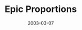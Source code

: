 ---
title: Epic Proportions
date: 2003-03-07
opening_date: 2003-03-07
closing_date: 2003-03-22
layout: productions
playbill:
Theatre: Theatre Jacksonville
venue: Harold K. Smith Playhouse
cast:
- Conspirator:
  - Andrew Diimapilis
  - Andrew Langenbach
  - Erin Silas
- Octavium/Wally: Robert Pelaia
- D.W. DeWitt: Tom Nehl
- Louise Goldman: Jennifer Knight
- Phil Bennet: Carl Baum
- Benny Bennet: Alex Margulies
- Jack Shel: Andre Dimapilis
- Extra:
  - Andrew Langenbach
  - Andrew Langenbach
  - Robert Pelaia
  - Erin Silas
- Roman General: Andre Dimapilis
- Egyptian:
  - Andre Dimapilis
  - Andrew Langenbach
  - Robert Pelaia
- Egyptian Dancing Girl: Erin Silas
- Queen of the Nile/Estelle:
  - Erin Silas
  - Andrew Langenbach
- Queen's Attendant: Andrew Diimapilis
- Queen's Guard:
  - Robert Pelaia
  - Andrew Dimapilis
- Executioner: Robert Pelaia
- Brady: Andre Dimapilis
- Cochette: Erin Silas
- Cochette's Assistant: Robert Pelaia
- Gladiator:
  - Andre Dimapilis
  - Andrew Langenbach
  - Robert Pelaia
- Narrator: Matt 'Shotgun' Basford
crew:
- Artistic Director: Michael Lipp
- Stage Manager/Assistant Director: Christopher P. Farrell
- Technical Direcor: Jeffery L. Wagoner
- Set Design: Kelly J. Wagoner
- Costume Design: Joy Smith
- Lighting Design: Jeffery L. Wagoner
- Slideshow Design: Kelly J. Wagoner
- Sound Design:
  - Matt 'Shotgun' Basford
  - Michael Lipp
- Running Crew:
  - Debora Goldberg
  - Sarah Overton
  - Jessica Silas
  - Samantha Watson
- Light Board Operation: Gloria Pepe
- Sound Board Operator: Wendy Chambers
- Projection Operator: Jon Brenan
- Technical Assistant:
  - Jason Henley
  - Sara Henley
- Props Mistress: Ashley Doyle
- Props Design: Randall D. Adkison
- Graphic Design: Gerald Charm
- Costume Construction:
  - Joy Smith
  - Andra Smith
- Drop Construction and Styling: Jeanine Stites
- Hair and Make-up Design: Tracy Olin
orchestra:
---